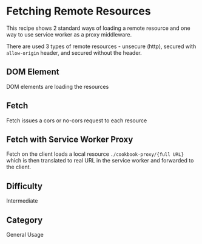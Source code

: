 # Fetching Remote Resources

This recipe shows 2 standard ways of loading a remote resource and one way to use service worker as a proxy middleware.

There are used 3 types of remote resources - unsecure (http), secured with `allow-origin` header, and secured without the header.

## DOM Element
DOM elements are loading the resources

## Fetch
Fetch issues a cors or no-cors request to each resource

## Fetch with Service Worker Proxy
Fetch on the client loads a local resource `./cookbook-proxy/{full URL}` which is then translated to real URL in the service worker and forwarded to the client.

## Difficulty
Intermediate

## Category
General Usage

